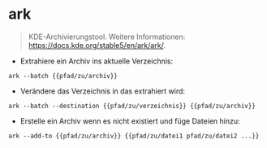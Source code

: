 # ark

> KDE-Archivierungstool.
> Weitere Informationen: <https://docs.kde.org/stable5/en/ark/ark/>.

- Extrahiere ein Archiv ins aktuelle Verzeichnis:

`ark --batch {{pfad/zu/archiv}}`

- Verändere das Verzeichnis in das extrahiert wird:

`ark --batch --destination {{pfad/zu/verzeichnis}} {{pfad/zu/archiv}}`

- Erstelle ein Archiv wenn es nicht existiert und füge Dateien hinzu:

`ark --add-to {{pfad/zu/archiv}} {{pfad/zu/datei1 pfad/zu/datei2 ...}}`
